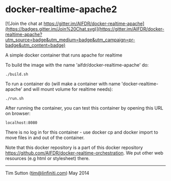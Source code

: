 docker-realtime-apache2
=======================

[![Join the chat at https://gitter.im/AIFDR/docker-realtime-apache](https://badges.gitter.im/Join%20Chat.svg)](https://gitter.im/AIFDR/docker-realtime-apache?utm_source=badge&utm_medium=badge&utm_campaign=pr-badge&utm_content=badge)

A simple docker container that runs apache for realtime

To build the image with the name 'aifdr/docker-realtime-apache' do:

```
./build.sh
```

To run a container do (will make a container with name
'docker-realtime-apache' and will mount volume for realtime needs):

```
./run.sh
```

After running the container, you can test this container by opening this URL
on browser:
```
localhost:8080
```

There is no log in for this container - use docker cp and docker import
to move files in and out of the container.

Note that this docker repository is a part of this docker repository
https://github.com/AIFDR/docker-realtime-orchestration. We put other
web resources (e.g html or stylesheet) there.

-----------

Tim Sutton (tim@linfiniti.com)
May 2014
